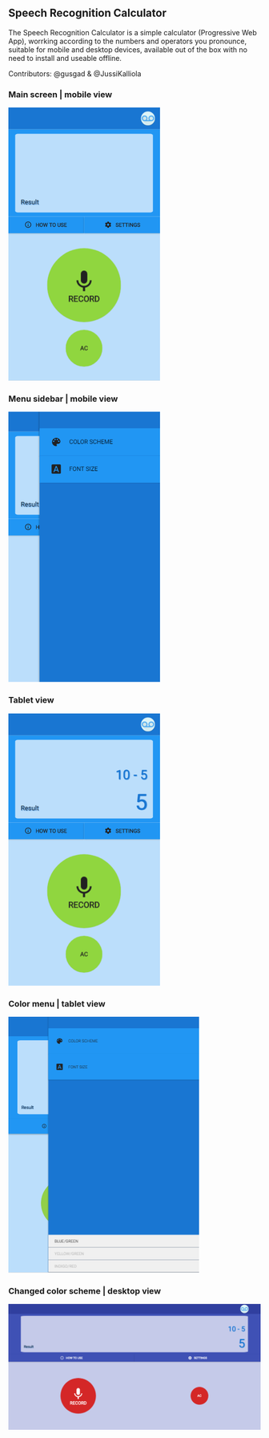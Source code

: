 ## Speech Recognition Calculator

The Speech Recognition Calculator is a simple calculator (Progressive Web App), worrking according to the numbers and operators you pronounce, suitable for mobile and desktop devices, available out of the box with no need to install and useable offline.

Contributors: @gusgad & @JussiKalliola


### Main screen | mobile view
![Mobile view](/img/spr1.png?raw=true)

### Menu sidebar | mobile view
![Mobile view](/img/spr2.png?raw=true)

### Tablet view
![Tablet](/img/spr3.png?raw=true)

### Color menu | tablet view
![Color menu](/img/spr4.png?raw=true)

### Changed color scheme | desktop view
![Desktop](/img/spr5.png?raw=true)
